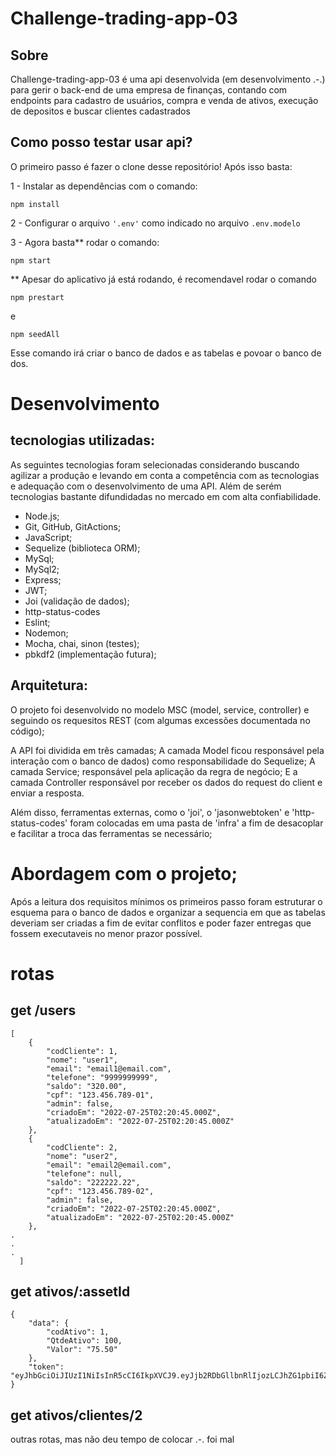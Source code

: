 # Challenge-trading-app-03 
  

## Sobre

  Challenge-trading-app-03 é uma api desenvolvida (em desenvolvimento .-.)
  para gerir o back-end de uma empresa de finanças, contando com endpoints para cadastro de usuários, compra e venda de ativos, execução de depositos e buscar clientes cadastrados

## Como posso testar usar api?

  O primeiro passo é fazer o clone desse repositório!
  Após isso basta:

1 - Instalar as dependências com o comando:  
```
npm install
```

2 - Configurar o arquivo ```'.env'``` como indicado no arquivo ```.env.modelo```

3 - Agora basta** rodar o comando:
```
npm start
```
** Apesar do aplicativo já está rodando, é recomendavel rodar o comando
```
npm prestart
```
e
```
npm seedAll
```
  Esse comando irá criar o banco de dados e as tabelas e povoar o banco de dos.

# Desenvolvimento

## tecnologias utilizadas:

As seguintes tecnologias foram selecionadas considerando buscando agilizar a produção e levando em conta a competência com as tecnologias e adequação com o desenvolvimento de uma API. Além de serém tecnologias bastante difundidadas no mercado em com alta confiabilidade.

* Node.js;
* Git, GitHub, GitActions;
* JavaScript;
* Sequelize (biblioteca ORM);
* MySql;
* MySql2;
* Express;
* JWT;
* Joi (validação de dados);
* http-status-codes
* Eslint;
* Nodemon;
* Mocha, chai, sinon (testes);
* pbkdf2 (implementação futura);

## Arquitetura:
O projeto foi desenvolvido no modelo MSC (model, service, controller) e seguindo os requesitos REST (com algumas excessões documentada no código);

A API foi dividida em três camadas;
A camada Model ficou responsável pela interação com o banco de dados) como responsabilidade do Sequelize;
A camada Service; responsável pela aplicação da regra de negócio;
E a camada Controller responsável por receber os dados do request do client e enviar a resposta.

Além disso, ferramentas externas, como o 'joi', o 'jasonwebtoken' e 'http-status-codes' foram colocadas em uma pasta de 'infra' a fim de desacoplar e facilitar a troca das ferramentas se necessário;

# Abordagem com o projeto;

Após a leitura dos requisitos mínimos os primeiros passo foram estruturar o esquema para o banco de dados e organizar a sequencia em que as tabelas deveriam ser criadas a fim de evitar conflitos e poder fazer entregas que fossem executaveis no menor prazor possível.


# rotas

## get /users
```
[
	{
		"codCliente": 1,
		"nome": "user1",
		"email": "email1@email.com",
		"telefone": "9999999999",
		"saldo": "320.00",
		"cpf": "123.456.789-01",
		"admin": false,
		"criadoEm": "2022-07-25T02:20:45.000Z",
		"atualizadoEm": "2022-07-25T02:20:45.000Z"
	},
	{
		"codCliente": 2,
		"nome": "user2",
		"email": "email2@email.com",
		"telefone": null,
		"saldo": "222222.22",
		"cpf": "123.456.789-02",
		"admin": false,
		"criadoEm": "2022-07-25T02:20:45.000Z",
		"atualizadoEm": "2022-07-25T02:20:45.000Z"
	},
.
.
.
  ]
```

## get ativos/:assetId
```
{
	"data": {
		"codAtivo": 1,
		"QtdeAtivo": 100,
		"Valor": "75.50"
	},
	"token": "eyJhbGciOiJIUzI1NiIsInR5cCI6IkpXVCJ9.eyJjb2RDbGllbnRlIjozLCJhZG1pbiI6ZmFsc2UsImlhdCI6MTY1ODcxNzY4NywiZXhwIjoxNjU4NzE5NDg3fQ.LZqe00zgDoYydZcbj18Dt8uEjvwupr8zV8eNGaKuVso"
}
```
## get ativos/clientes/2

outras rotas, mas não deu tempo de colocar .-. foi mal
```

```


```
```

```
```

```
```
